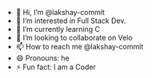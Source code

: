 - 👋 Hi, I’m @lakshay-commit
- 👀 I’m interested in Full Stack Dev.
- 🌱 I’m currently learning C
- 💞️ I’m looking to collaborate on Velo
- 📫 How to reach me @lakshay-commit
- 😄 Pronouns: he
- ⚡ Fun fact: I am a Coder

<!---
lakshay-commit/lakshay-commit is a ✨ special ✨ repository because its `README.md` (this file) appears on your GitHub profile.
You can click the Preview link to take a look at your changes.
--->
